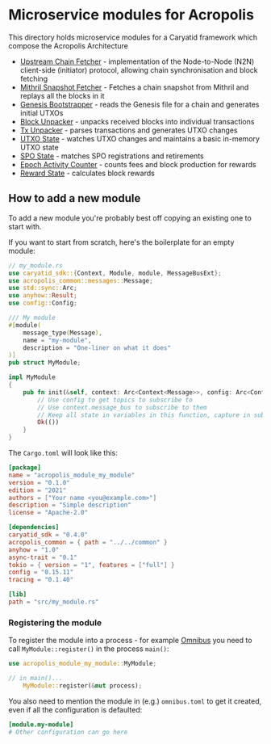 # Microservice modules for Acropolis

This directory holds microservice modules for a Caryatid framework which
compose the Acropolis Architecture

* [Upstream Chain Fetcher](upstream_chain_fetcher) -
  implementation of the Node-to-Node (N2N) client-side (initiator)
  protocol, allowing chain synchronisation and block fetching
* [Mithril Snapshot Fetcher](mithril_snapshot_fetcher) -
  Fetches a chain snapshot from Mithril and replays all the blocks in it
* [Genesis Bootstrapper](genesis_bootstrapper) - reads the Genesis
  file for a chain and generates initial UTXOs
* [Block Unpacker](block_unpacker) - unpacks received blocks
  into individual transactions
* [Tx Unpacker](tx_unpacker) - parses transactions and generates UTXO
  changes
* [UTXO State](utxo_state) - watches UTXO changes and maintains a basic in-memory UTXO state
* [SPO State](spo_state) - matches SPO registrations and retirements
* [Epoch Activity Counter](epoch_activity_couinter) - counts fees and block production for rewards
* [Reward State](reward_state) - calculates block rewards

## How to add a new module

To add a new module you're probably best off copying an existing one to start with.

If you want to start from scratch, here's the boilerplate for an empty module:

```rust
// my_module.rs
use caryatid_sdk::{Context, Module, module, MessageBusExt};
use acropolis_common::messages::Message;
use std::sync::Arc;
use anyhow::Result;
use config::Config;

/// My module
#[module(
    message_type(Message),
    name = "my-module",
    description = "One-liner on what it does"
)]
pub struct MyModule;

impl MyModule
{
    pub fn init(&self, context: Arc<Context<Message>>, config: Arc<Config>) -> Result<()> {
        // Use config to get topics to subscribe to
        // Use context.message_bus to subscribe to them
        // Keep all state in variables in this function, capture in subscription closures
        Ok(())
    }
}
```

The `Cargo.toml` will look like this:

```toml
[package]
name = "acropolis_module_my_module"
version = "0.1.0"
edition = "2021"
authors = ["Your name <you@example.com>"]
description = "Simple description"
license = "Apache-2.0"

[dependencies]
caryatid_sdk = "0.4.0"
acropolis_common = { path = "../../common" }
anyhow = "1.0"
async-trait = "0.1"
tokio = { version = "1", features = ["full"] }
config = "0.15.11"
tracing = "0.1.40"

[lib]
path = "src/my_module.rs"
```

### Registering the module

To register the module into a process - for example [Omnibus](../processes/omnibus) you need
to call `MyModule::register()` in the process `main()`:

```rust
use acropolis_module_my_module::MyModule;

// in main()...
    MyModule::register(&mut process);
```

You also need to mention the module in (e.g.) `omnibus.toml` to get it created, even if all
the configuration is defaulted:

```toml
[module.my-module]
# Other configuration can go here
```
